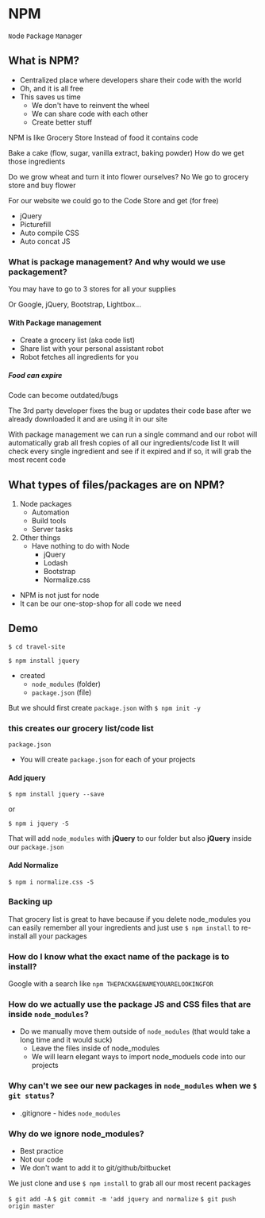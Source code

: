 # NPM
`N`ode
`P`ackage
`M`anager

## What is NPM?
* Centralized place where developers share their code with the world
* Oh, and it is all free
* This saves us time
    - We don't have to reinvent the wheel
    - We can share code with each other
    - Create better stuff

NPM is like Grocery Store
Instead of food it contains code

Bake a cake (flow, sugar, vanilla extract, baking powder)
How do we get those ingredients

Do we grow wheat and turn it into flower ourselves? No
We go to grocery store and buy flower

For our website we could go to the Code Store and get (for free)

* jQuery
* Picturefill
* Auto compile CSS
* Auto concat JS

### What is package management? And why would we use packagement?
You may have to go to 3 stores for all your supplies

Or Google, jQuery, Bootstrap, Lightbox...

#### With Package management
* Create a grocery list (aka code list)
* Share list with your personal assistant robot
* Robot fetches all ingredients for you

##### Food can expire
Code can become outdated/bugs

The 3rd party developer fixes the bug or updates their code base after we already downloaded it and are using it in our site

With package management we can run a single command and our robot will automatically grab all fresh copies of all our ingredients/code list
It will check every single ingredient and see if it expired and if so, it will grab the most recent code


## What types of files/packages are on NPM?
1. Node packages
    * Automation
    * Build tools
    * Server tasks
2. Other things
    * Have nothing to do with Node
        - jQuery
        - Lodash
        - Bootstrap
        - Normalize.css

* NPM is not just for node
* It can be our one-stop-shop for all code we need

## Demo
`$ cd travel-site`

`$ npm install jquery`

* created 
    - `node_modules` (folder)
    - `package.json` (file)

But we should first create `package.json` with `$ npm init -y`

### this creates our grocery list/code list
`package.json`

* You will create `package.json` for each of your projects

#### Add jquery

`$ npm install jquery --save`

or

`$ npm i jquery -S`

That will add `node_modules` with **jQuery** to our folder but also **jQuery** inside our `package.json`

#### Add Normalize

`$ npm i normalize.css -S`

### Backing up
That grocery list is great to have because if you delete node_modules you can easily remember all your ingredients and just use `$ npm install` to re-install all your packages

### How do I know what the exact name of the package is to install?
Google with a search like `npm THEPACKAGENAMEYOUARELOOKINGFOR`

### How do we actually use the package JS and CSS files that are inside `node_modules`?
* Do we manually move them outside of `node_modules` (that would take a long time and it would suck)
    - Leave the files inside of node_modules
    - We will learn elegant ways to import node_moduels code into our projects

### Why can't we see our new packages in `node_modules` when we `$ git status`?
* .gitignore - hides `node_modules`

### Why do we ignore node_modules?
* Best practice
* Not our code
* We don't want to add it to git/github/bitbucket

We just clone and use `$ npm install` to grab all our most recent packages

`$ git add -A`
`$ git commit -m 'add jquery and normalize`
`$ git push origin master`


